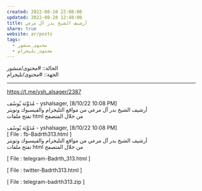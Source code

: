 ```yaml
---  
created: 2022-08-10 22:08:00  
updated: 2022-08-28 12:48:00  
title: أرشيف الشيخ بدر آل مرعي  
share: true  
website: ar/posts  
tags:  
  - محتوى_منشور  
  - محتوى_تليجرام  
---  
```

  
  
الحالة:: #محتوى/منشور  
الجهة:: #محتوى/تليجرام  
  
---  
  
<https://t.me/ysh_alsager/2387>  
  
مُدَوَّنَة يُوسُف - yshalsager, [8/10/22 10:08 PM]  
أرشيف الشيخ بدر آل مرعي من مواقع التليجرام والفيسبوك وتويتر  
تفتح ملفات html من خلال المتصفح  
  
مُدَوَّنَة يُوسُف - yshalsager, [8/10/22 10:08 PM]  
[ File : fb-Badrth313.html ]  
أرشيف الشيخ بدر آل مرعي من مواقع التليجرام والفيسبوك وتويتر  
تفتح ملفات html من خلال المتصفح  
  
[ File : telegram-Badrth_313.html ]  
  
[ File : twitter-Badrth313.html ]  
  
[ File : telegram-badrth313.zip ]  
